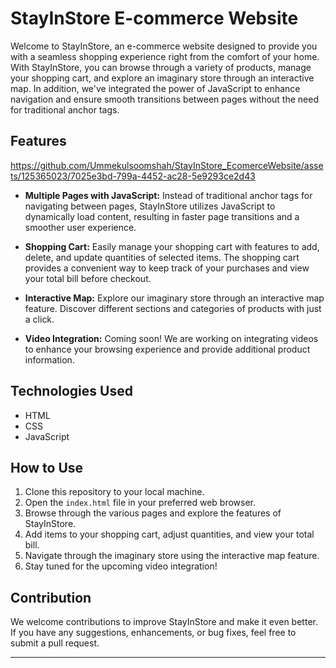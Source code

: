 # StayInStore E-commerce Website

Welcome to StayInStore, an e-commerce website designed to provide you with a seamless shopping experience right from the comfort of your home. With StayInStore, you can browse through a variety of products, manage your shopping cart, and explore an imaginary store through an interactive map. In addition, we've integrated the power of JavaScript to enhance navigation and ensure smooth transitions between pages without the need for traditional anchor tags.

## Features
https://github.com/Ummekulsoomshah/StayInStore_EcomerceWebsite/assets/125365023/7025e3bd-799a-4452-ac28-5e9293ce2d43

- **Multiple Pages with JavaScript:** Instead of traditional anchor tags for navigating between pages, StayInStore utilizes JavaScript to dynamically load content, resulting in faster page transitions and a smoother user experience.

- **Shopping Cart:** Easily manage your shopping cart with features to add, delete, and update quantities of selected items. The shopping cart provides a convenient way to keep track of your purchases and view your total bill before checkout.

- **Interactive Map:** Explore our imaginary store through an interactive map feature. Discover different sections and categories of products with just a click.

- **Video Integration:** Coming soon! We are working on integrating videos to enhance your browsing experience and provide additional product information.

## Technologies Used

- HTML
- CSS
- JavaScript

## How to Use

1. Clone this repository to your local machine.
2. Open the `index.html` file in your preferred web browser.
3. Browse through the various pages and explore the features of StayInStore.
4. Add items to your shopping cart, adjust quantities, and view your total bill.
5. Navigate through the imaginary store using the interactive map feature.
6. Stay tuned for the upcoming video integration!

## Contribution

We welcome contributions to improve StayInStore and make it even better. If you have any suggestions, enhancements, or bug fixes, feel free to submit a pull request.




---

 
